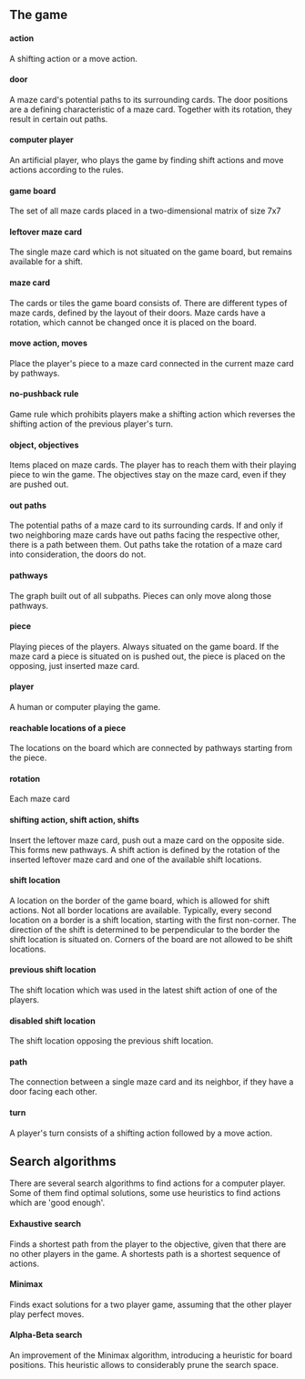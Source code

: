 ## The game

#### action
A shifting action or a move action.
#### door
A maze card's potential paths to its surrounding cards. 
The door positions are a defining characteristic of a maze card. Together with its rotation, they result in certain out paths.
#### computer player
An artificial player, who plays the game by finding shift actions and move actions according to the rules.
#### game board
The set of all maze cards placed in a two-dimensional matrix of size 7x7
#### leftover maze card
The single maze card which is not situated on the game board, but remains available for a shift.
#### maze card
The cards or tiles the game board consists of. There are different types of maze cards, defined by the layout of their doors. 
Maze cards have a rotation, which cannot be changed once it is placed on the board.
#### move action, moves
Place the player's piece to a maze card connected in the current maze card by pathways. 
#### no-pushback rule
Game rule which prohibits players make a shifting action which reverses the shifting action of the previous player's turn.
#### object, objectives
Items placed on maze cards. The player has to reach them with their playing piece to win the game. The objectives stay on the maze card, even if they are pushed out.
#### out paths
The potential paths of a maze card to its surrounding cards. If and only if two neighboring maze cards have out paths facing the respective other, there is a path between them.
Out paths take the rotation of a maze card into consideration, the doors do not.
#### pathways
The graph built out of all subpaths. Pieces can only move along those pathways.
#### piece
Playing pieces of the players. Always situated on the game board. If the maze card a piece is situated on is pushed out, the piece is placed on the opposing, just inserted maze card.
#### player
A human or computer playing the game.
#### reachable locations of a piece
The locations on the board which are connected by pathways starting from the piece.
#### rotation
Each maze card 
#### shifting action, shift action, shifts
Insert the leftover maze card, push out a maze card on the opposite side. This forms new pathways.
A shift action is defined by the rotation of the inserted leftover maze card and one of the available shift locations.
#### shift location
A location on the border of the game board, which is allowed for shift actions. Not all border locations are available. Typically, every second location on a border is a shift location, starting with the first non-corner.
The direction of the shift is determined to be perpendicular to the border the shift location is situated on. Corners of the board are not allowed to be shift locations.
#### previous shift location
The shift location which was used in the latest shift action of one of the players.
#### disabled shift location
The shift location opposing the previous shift location.
#### path
The connection between a single maze card and its neighbor, if they have a door facing each other.
#### turn
A player's turn consists of a shifting action followed by a move action.

## Search algorithms
There are several search algorithms to find actions for a computer player. Some of them find optimal solutions, some use heuristics to find actions which are 'good enough'.
#### Exhaustive search
Finds a shortest path from the player to the objective, given that there are no other players in the game. A shortests path is a shortest sequence of actions.
#### Minimax
Finds exact solutions for a two player game, assuming that the other player play perfect moves.
#### Alpha-Beta search
An improvement of the Minimax algorithm, introducing a heuristic for board positions. This heuristic allows to considerably prune the search space.
